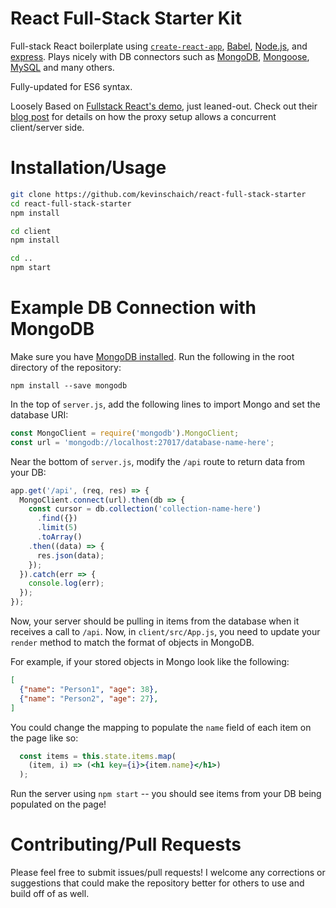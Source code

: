 # React Full-Stack Starter Kit

Full-stack React boilerplate using [`create-react-app`](https://github.com/facebookincubator/create-react-app), [Babel](https://babeljs.io/), [Node.js](https://nodejs.org/en/), and [express](https://expressjs.com/). Plays nicely with DB connectors such as [MongoDB](https://www.npmjs.com/package/mongodb), [Mongoose](https://www.npmjs.com/package/mongoose), [MySQL](https://www.npmjs.com/package/mysql) and many others.

Fully-updated for ES6 syntax.

Loosely Based on [Fullstack React's demo](https://github.com/fullstackreact/food-lookup-demo), just leaned-out. Check out their [blog post](https://www.fullstackreact.com/articles/using-create-react-app-with-a-server/) for details on how the proxy setup allows a concurrent client/server side.

# Installation/Usage

```bash
git clone https://github.com/kevinschaich/react-full-stack-starter
cd react-full-stack-starter
npm install

cd client
npm install

cd ..
npm start
```

# Example DB Connection with MongoDB

Make sure you have [MongoDB installed](https://docs.mongodb.com/manual/installation/). Run the following in the root directory of the repository:

`npm install --save mongodb`

In the top of `server.js`, add the following lines to import Mongo and set the database URI:

```javascript
const MongoClient = require('mongodb').MongoClient;
const url = 'mongodb://localhost:27017/database-name-here';
```

Near the bottom of `server.js`, modify the `/api` route to return data from your DB:

```javascript
app.get('/api', (req, res) => {
  MongoClient.connect(url).then(db => {
    const cursor = db.collection('collection-name-here')
      .find({})
      .limit(5)
      .toArray()
    .then((data) => {
      res.json(data);
    });
  }).catch(err => {
    console.log(err);
  });
});
```

Now, your server should be pulling in items from the database when it receives a call to `/api`. Now, in `client/src/App.js`, you need to update your `render` method to match the format of objects in MongoDB.

For example, if your stored objects in Mongo look like the following:

```json
[
  {"name": "Person1", "age": 38},
  {"name": "Person2", "age": 27},
]
```

You could change the mapping to populate the `name` field of each item on the page like so:

```jsx
  const items = this.state.items.map(
    (item, i) => (<h1 key={i}>{item.name}</h1>)
  );
```

Run the server using `npm start` -- you should see items from your DB being populated on the page!

# Contributing/Pull Requests

Please feel free to submit issues/pull requests! I welcome any corrections or suggestions that could make the repository better for others to use and build off of as well.
